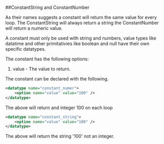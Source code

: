 ##ConstantString and ConstantNumber

As their names suggests a constant will return the same value for every loop. The ConstantString will always return a string the ConstantNumber will return a numeric value.

A constant must only be used with string and numbers, value types like datatime and other primitativies like boolean and null have their own specific datatypes.

The constant has the following options:

1. value - The value to return.

The constant can be declared with the following. 

```xml
<datatype name="constant_numer">
    <option name="value" value="100" />
</datatype>
```

The above will return and integer 100 on each loop

```xml
<datatype name="constant_string">
    <option name="value" value="100" />
</datatype>
```

The above will return the string '100' not an integer.

